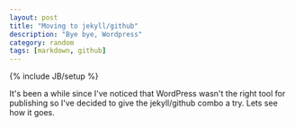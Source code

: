```yaml
---
layout: post
title: "Moving to jekyll/github"
description: "Bye bye, Wordpress"
category: random
tags: [markdown, github]
---
```

{% include JB/setup %}

It's been a while since I've noticed that WordPress wasn't the right tool for publishing so I've decided to give the jekyll/github combo a try. Lets see how it goes.
